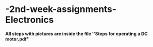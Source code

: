 # -2nd-week-assignments-Electronics

**All steps with pictures are inside the file ''Steps for operating a DC motor.pdf''**
